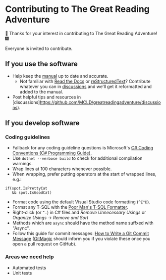 # Contributing to The Great Reading Adventure

:tada: Thanks for your interest in contributing to The Great Reading Adventure! :fireworks:

Everyone is invited to contribute.

## If you use the software

- Help keep the [manual](http://manual.greatreadingadventure.com/en/latest/) up to date and accurate.
  - Not familiar with [Read the Docs](https://readthedocs.org/) or [reStructuredText](http://docutils.sourceforge.net/rst.html)? Contribute whatever you can in [discussions](https://github.com/MCLD/greatreadingadventure/discussions) and we'll get it reformatted and added to the manual.
- Post helpful tips and resources in [discussions]https://github.com/MCLD/greatreadingadventure/discussions).

## If you develop software

### Coding guidelines
- Fallback for any coding guideline questions is Microsoft's [C# Coding Conventions (C# Programming Guide)](https://msdn.microsoft.com/en-us/library/ff926074.aspx).
- Use `dotnet --verbose build` to check for additional compilation warnings.
- Wrap lines at 100 characters whenever possible.
- When wrapping, prefer putting operators at the start of wrapped lines, e.g.:
```
if(spot.IsPrettyCat
   && spot.IsGoodCat)
```
- Format code using the default Visual Studio code formatting (`^E^D`).
- Format any T-SQL with the [Poor Man's T-SQL Formatter](http://architectshack.com/PoorMansTSqlFormatter.ashx).
- Right-click (or `^.`) in C# files and *Remove Unnecessary Usings* or *Organize Usings* -> *Remove and Sort*
- Methods which are `async` should have the method name suffxed with "Async".
- Follow this guide for commit messages: [How to Write a Git Commit Message](http://chris.beams.io/posts/git-commit/) ([GitMagic](https://gitmagic.io/) should inform you if you violate these once you open a pull request on GitHub).

### Areas we need help
- Automated tests
- Unit tests
